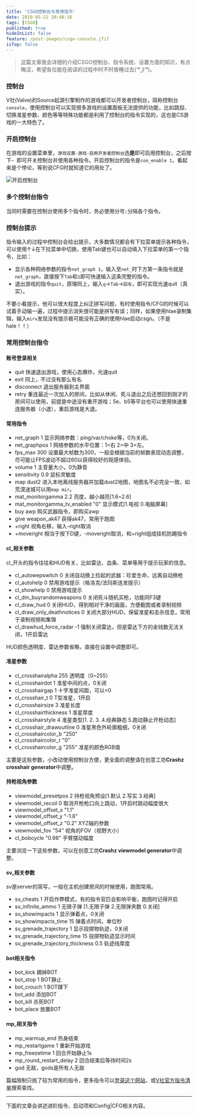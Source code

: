 ```yaml
---
title: 'CSGO控制台与常用指令'
date: 2019-05-22 20:48:38
tags: [CSGO]
published: true
hideInList: false
feature: /post-images/csgo-console.jfif
isTop: false
---
```

> 这篇文章我会详细的介绍CSGO控制台、指令系统、设置方面的知识，有点晦涩，希望各位能在阅读的过程中时不时昏睡过去( ͡° ͜ʖ ͡°)。
<!--more-->
### 控制台

V社(Valve)的Source起源引擎制作的游戏都可以开发者控制台，简称控制台`console`，使用控制台可以实现很多游戏的设置面板无法提供的功能，比如跳投、切换准星参数、颜色等等特殊功能都是利用了控制台的指令实现的，这也是CS游戏的一大特色了。

### 开启控制台

在游戏的设置菜单里，`游戏设置-游戏-启用开发者控制台`选**是**即可启用控制台，之后按下`~ `即可开关控制台并使用各种指令。开启控制台的指令是`con_enable 1`，看起来是个悖论，等到说CFG时就知道它的用处了。

![开启控制台](https://eeudn8.coding-pages.com//post-images/1581234291585.png)

### 多个控制台指令

当同时需要在控制台使用多个指令时，务必使用分号`;`分隔各个指令。

### 控制台提示

指令输入的过程中控制台会给出提示，大多数情况都会有下拉菜单提示各种指令，可以使用↑↓在下拉菜单中切换，使用Tab键也可以自动填入下拉菜单的第一个指令，比如：

- 显示各种网络参数的指令`net_graph 1`，输入至`net_`时下方第一条指令就是`net_graph`，直接按下`Tab`和`1`即可快速输入这条完整的指令。
- 退出游戏的指令`quit`，原理同上，输入`q`→`Tab`→`回车`，即可实现光速quit（真实）。

不要小看提示，他可以很大程度上纠正拼写问题，有时使用指令/CFG的时候可以试着手动输一遍，过程中提示消失很可能是拼写有误；同样，如果使用hlae录制集锦，输入`mirv`发现没有提示极可能没有正确的使用hlae启动csgo。（不是hale！！）

### 常用控制台指令

#### 账号登录相关

- quit 快速退出游戏，使用心态爆炸，光速quit
- exit 同上，不过没有那么有名
- disconnect 退出服务器到主界面
- retry 重连最近一次加入的房间，比如从休闲、死斗退出之后还想回到刚才的房间可以使用，前提是中途没有重开游戏；5e、b5等平台也可以使用快速重连服务器（小退），重启游戏是大退。

#### 常用指令

- net_graph 1  显示网络参数：ping/var/choke等，0为关闭。
- net_graphpos 1  网络参数的水平位置：1=右  2=中  3=左。
- fps_max 300  设置最大帧数为300，一般会根据当前的帧数表现动态调整，尽可能让FPS波动不超过60以获得较好的观感体验。
- volume 1  主音量大小，0为静音
- sensitivity 0.9  鼠标灵敏度
- map dust2  进入本地离线服务器并加载dust2地图，地图名不必完全一致，如荒漠迷城可以用`map mir`。
- mat_monitorgamma 2.2  亮度，越小越亮[1.6~2.6]
- mat_monitorgamma_tv_enabled "0"  显示模式[1.电视  0.电脑屏幕]
- buy awp  购买武器指令，即购买awp
- give weapon_ak47  获得ak47，常用于跑图
- +right  视角右移，输入-right取消
- +moveright  相当于按下D键，-moveright取消，和+right组成挂机防踢指令

#### cl_相关参数

cl_开头的指令往往和HUD有关，比如雷达、血条、菜单等用于提示玩家的信息。

- cl_autowepswitch 0  关闭自动换上捡起的武器：珍爱生命，远离自动换枪
- cl_autohelp 0  禁用游戏提示（格洛克/法玛斯连发提示）
- cl_showhelp 0  禁用游戏提示
- cl_dm_buyrandomweapons 0  关闭死斗随机买枪，功能同F3键
- cl_draw_hud 0  关闭HUD，得到相对干净的画面，方便截图或者录制视频
- cl_draw_only_deathnotices 0  关闭大部分HUD，保留准星和击杀信息，常用于录制视频和集锦
- cl_drawhud_force_radar -1  强制关闭雷达，但是雷达下方的金钱数无法关闭，1开启雷达

HUD颜色透明度、雷达参数省略，直接在设置中调整即可。

#### 准星参数

- cl_crosshairalpha 255  透明度（0~255）
- cl_crosshairdot 1  准星中间的点，0关闭
- cl_crosshairgap 1  十字准星间距，可以<0
- cl_crosshair_t 0  T型准星，1开启
- cl_crosshairsize 3 准星长度
- cl_crosshairthickness 1 准星厚度
- cl_crosshairstyle 4  准星类型[1.  2.  3.  4.经典静态  5.跑动静止开枪动态]
- cl_crosshair_drawoutline 0 准星黑色外轮廓粗细，0关闭
- cl_crosshaircolor_b "250"
- cl_crosshaircolor_r "0"
- cl_crosshaircolor_g "255"  准星的颜色RGB值

主要是这些参数，小改动使用控制台方便，更全面的调整请在创意工坊**Crashz crosshair generator**中调整。

#### 持枪视角参数

- viewmodel_presetpos 2  持枪视角预设[1.默认  2.写实  3.经典]
- viewmodel_recoil 0  取消开枪枪口向上跳动，1开启时跳动幅度很大
- viewmodel_offset_x "1.1"
- viewmodel_offset_y "-1.8"
- viewmodel_offset_z "0.2"  XYZ轴的参数
- viewmodel_fov "54"  视角的FOV（视野大小）
- cl_bobcycle "0.98"  手臂摆动幅度

主要浏览一下这些参数，可以在创意工坊**Crashz viewmodel generator**中调整。

#### sv_相关参数

sv是server的简写，一般在主机创建房间的时候使用，跑图常用。

- sv_cheats 1  开启作弊模式，有的指令官匹会影响平衡，跑图时记得开启
- sv_infinite_ammo 1  无限子弹 [1.无限子弹  2.无限弹夹数  0.关闭]
- sv_showimpacts  1  显示弹着点，0关闭
- sv_showimpacts_time 15  弹着点时间，单位秒
- sv_grenade_trajectory 1  显示投掷物轨迹，0关闭
- sv_grenade_trajectory_time 15  投掷物轨迹显示时间
- sv_grenade_trajectory_thickness 0.5  轨迹线厚度

#### bot相关指令

- bot_kick  踢掉BOT
- bot_stop 1  BOT静止
- bot_crouch 1  BOT蹲下
- bot_add  添加BOT
- bot_kill  杀死BOT
- bot_place  放置BOT

#### mp_相关指令

- mp_warmup_end  热身结束
- mp_restartgame 1  重新开始游戏 
- mp_freezetime 1  回合开始静止1s
- mp_round_restart_delay 2  回合结束后等待时间2s
- god  无敌，gods是所有人无敌

篇幅限制只挑了较为常用的指令，更多指令可以[登录这个网站](https://tools.dathost.net/csgo-commands)，或[V社官方指令清单](https://developer.valvesoftware.com/wiki/Console_Command_List)搜索查找。

-- -

下面的文章会讲述进阶指令、启动项和Config|CFG相关内容。